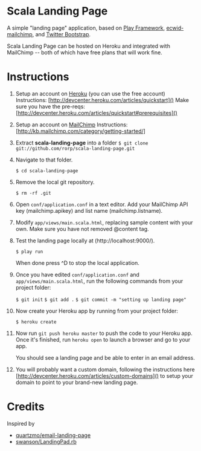 Scala Landing Page
==================

A simple "landing page" application, based on [Play Framework](http://www.playframework.com/), [ecwid-mailchimp](https://github.com/Ecwid/ecwid-mailchimp), and [Twitter Bootstrap](https://github.com/twitter/bootstrap).

Scala Landing Page can be hosted on Heroku and integrated with MailChimp -- both of which have free plans that will work fine.

# Instructions

1. Setup an account on [Heroku](heroku.com) (you can use the free account)
Instructions: [http://devcenter.heroku.com/articles/quickstart]()
Make sure you have the pre-reqs: [http://devcenter.heroku.com/articles/quickstart#prerequisites]()

1. Setup an account on [MailChimp](mailchimp.com)
Instructions: [http://kb.mailchimp.com/category/getting-started/]

1. Extract **scala-landing-page** into a folder
    `$ git clone git://github.com/rorp/scala-landing-page.git`

1. Navigate to that folder.

    `$ cd scala-landing-page`

1. Remove the local git repository.

    `$ rm -rf .git`

1. Open `conf/application.conf` in a text editor. Add your MailChimp API key (mailchimp.apikey) and list name (mailchimp.listname).

1. Modify `app/views/main.scala.html`, replacing sample content with your own. Make sure you have not removed @content tag.

1. Test the landing page locally at (http://localhost:9000/).

    `$ play run`

    When done press ^D to stop the local application.

1. Once you have edited `conf/application.conf` and `app/views/main.scala.html`, run the following commands from your project folder:

    `$ git init`
    `$ git add .`
    `$ git commit -m "setting up landing page"`

1. Now create your Heroku app by running from your project folder:

    `$ heroku create`

1. Now run `git push heroku master` to push the code to your Heroku app.  Once it's finished, run `heroku open` to launch a browser and go to your app.

	You should see a landing page and be able to enter in an email address.

1.  You will probably want a custom domain, following the instructions here [http://devcenter.heroku.com/articles/custom-domains]() to setup your domain to point to your brand-new landing page.

# Credits

Inspired by

- [quartzmo/email-landing-page](https://github.com/quartzmo/email-landing-page)
- [swanson/LandingPad.rb](https://github.com/swanson/LandingPad.rb)
